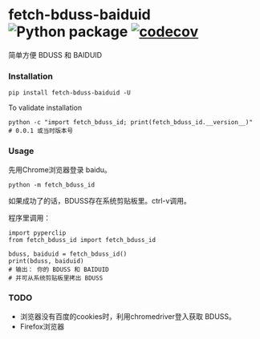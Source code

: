 # fetch-bduss-baiduid ![Python package](https://github.com/ffreemt/fetch-bduss-baiduid/workflows/Python3.6|3.7%20package/badge.svg) [![codecov](https://codecov.io/gh/ffreemt/fetch-bduss-baiduid/branch/master/graph/badge.svg)](https://codecov.io/gh/ffreemt/fetch-bduss-baiduid)
简单方便 BDUSS 和 BAIDUID

### Installation

```pip install fetch-bduss-baiduid -U```

To validate installation
```
python -c "import fetch_bduss_id; print(fetch_bduss_id.__version__)"
# 0.0.1 或当时版本号
```

### Usage
先用Chrome浏览器登录 baidu。
```
python -m fetch_bduss_id
```
如果成功了的话，BDUSS存在系统剪贴板里。ctrl-v调用。


程序里调用：
```
import pyperclip
from fetch_bduss_id import fetch_bduss_id

bduss, baiduid = fetch_bduss_id()
print(bduss, baiduid)
# 输出： 你的 BDUSS 和 BAIDUID
# 并可从系统剪贴板里拷出 BDUSS
```

### TODO

* 浏览器没有百度的cookies时，利用chromedriver登入获取 BDUSS。
* Firefox浏览器